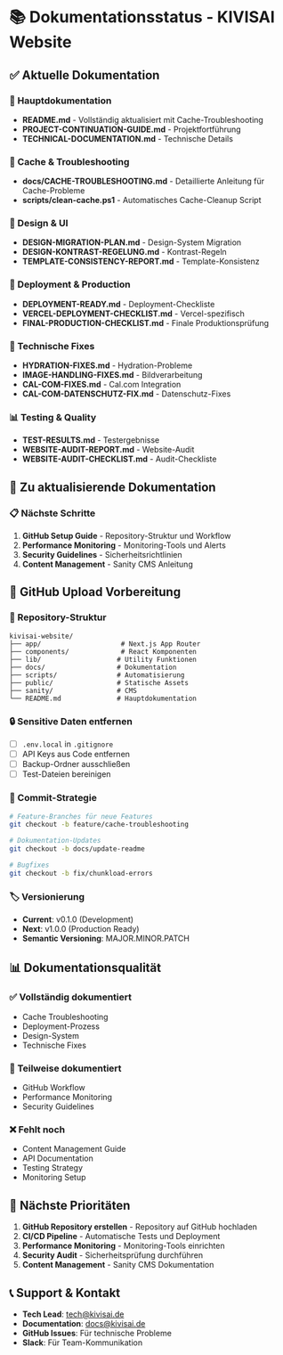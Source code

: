 # 📚 Dokumentationsstatus - KIVISAI Website

## ✅ Aktuelle Dokumentation

### 🚀 Hauptdokumentation
- **README.md** - Vollständig aktualisiert mit Cache-Troubleshooting
- **PROJECT-CONTINUATION-GUIDE.md** - Projektfortführung
- **TECHNICAL-DOCUMENTATION.md** - Technische Details

### 🧹 Cache & Troubleshooting
- **docs/CACHE-TROUBLESHOOTING.md** - Detaillierte Anleitung für Cache-Probleme
- **scripts/clean-cache.ps1** - Automatisches Cache-Cleanup Script

### 🎨 Design & UI
- **DESIGN-MIGRATION-PLAN.md** - Design-System Migration
- **DESIGN-KONTRAST-REGELUNG.md** - Kontrast-Regeln
- **TEMPLATE-CONSISTENCY-REPORT.md** - Template-Konsistenz

### 🚀 Deployment & Production
- **DEPLOYMENT-READY.md** - Deployment-Checkliste
- **VERCEL-DEPLOYMENT-CHECKLIST.md** - Vercel-spezifisch
- **FINAL-PRODUCTION-CHECKLIST.md** - Finale Produktionsprüfung

### 🔧 Technische Fixes
- **HYDRATION-FIXES.md** - Hydration-Probleme
- **IMAGE-HANDLING-FIXES.md** - Bildverarbeitung
- **CAL-COM-FIXES.md** - Cal.com Integration
- **CAL-COM-DATENSCHUTZ-FIX.md** - Datenschutz-Fixes

### 📊 Testing & Quality
- **TEST-RESULTS.md** - Testergebnisse
- **WEBSITE-AUDIT-REPORT.md** - Website-Audit
- **WEBSITE-AUDIT-CHECKLIST.md** - Audit-Checkliste

## 🔄 Zu aktualisierende Dokumentation

### 📋 Nächste Schritte
1. **GitHub Setup Guide** - Repository-Struktur und Workflow
2. **Performance Monitoring** - Monitoring-Tools und Alerts
3. **Security Guidelines** - Sicherheitsrichtlinien
4. **Content Management** - Sanity CMS Anleitung

## 🚀 GitHub Upload Vorbereitung

### 📁 Repository-Struktur
```
kivisai-website/
├── app/                    # Next.js App Router
├── components/             # React Komponenten
├── lib/                   # Utility Funktionen
├── docs/                  # Dokumentation
├── scripts/               # Automatisierung
├── public/                # Statische Assets
├── sanity/                # CMS
└── README.md              # Hauptdokumentation
```

### 🔒 Sensitive Daten entfernen
- [ ] `.env.local` in `.gitignore`
- [ ] API Keys aus Code entfernen
- [ ] Backup-Ordner ausschließen
- [ ] Test-Dateien bereinigen

### 📝 Commit-Strategie
```bash
# Feature-Branches für neue Features
git checkout -b feature/cache-troubleshooting

# Dokumentation-Updates
git checkout -b docs/update-readme

# Bugfixes
git checkout -b fix/chunkload-errors
```

### 🏷️ Versionierung
- **Current**: v0.1.0 (Development)
- **Next**: v1.0.0 (Production Ready)
- **Semantic Versioning**: MAJOR.MINOR.PATCH

## 📊 Dokumentationsqualität

### ✅ Vollständig dokumentiert
- Cache Troubleshooting
- Deployment-Prozess
- Design-System
- Technische Fixes

### 🔄 Teilweise dokumentiert
- GitHub Workflow
- Performance Monitoring
- Security Guidelines

### ❌ Fehlt noch
- Content Management Guide
- API Documentation
- Testing Strategy
- Monitoring Setup

## 🎯 Nächste Prioritäten

1. **GitHub Repository erstellen** - Repository auf GitHub hochladen
2. **CI/CD Pipeline** - Automatische Tests und Deployment
3. **Performance Monitoring** - Monitoring-Tools einrichten
4. **Security Audit** - Sicherheitsprüfung durchführen
5. **Content Management** - Sanity CMS Dokumentation

## 📞 Support & Kontakt

- **Tech Lead**: tech@kivisai.de
- **Documentation**: docs@kivisai.de
- **GitHub Issues**: Für technische Probleme
- **Slack**: Für Team-Kommunikation 